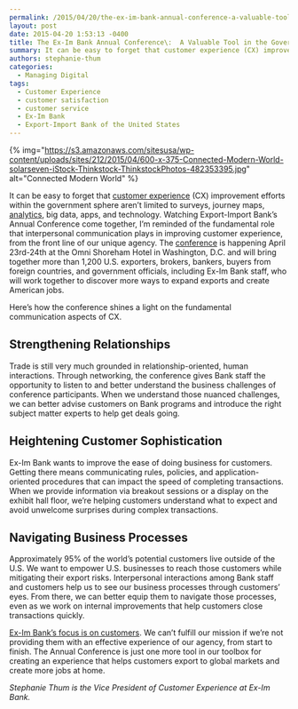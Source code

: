 ```yaml
---
permalink: /2015/04/20/the-ex-im-bank-annual-conference-a-valuable-tool-in-the-government-cx-toolbox/
layout: post
date: 2015-04-20 1:53:13 -0400
title: The Ex-Im Bank Annual Conference\:  A Valuable Tool in the Government CX Toolbox
summary: It can be easy to forget that customer experience (CX) improvement efforts within the government sphere aren&rsquo;t limited to surveys, journey maps, analytics, big data, apps, and technology. Watching Export-Import Bank&rsquo;s Annual Conference come together, I&rsquo;m reminded of the fundamental role that interpersonal communication plays in improving customer experience, from the front line of our
authors: stephanie-thum
categories:
  - Managing Digital
tags:
  - Customer Experience
  - customer satisfaction
  - customer service
  - Ex-Im Bank
  - Export-Import Bank of the United States
---
```


{% img="https://s3.amazonaws.com/sitesusa/wp-content/uploads/sites/212/2015/04/600-x-375-Connected-Modern-World-solarseven-iStock-Thinkstock-ThinkstockPhotos-482353395.jpg" alt="Connected Modern World" %} 

It can be easy to forget that [customer experience](https://www.WHATEVER/tag/customer-experience-2/) (CX) improvement efforts within the government sphere aren’t limited to surveys, journey maps, [analytics](https://www.WHATEVER/2014/06/16/government-cx-where-do-you-find-the-right-foundational-metrics/), big data, apps, and technology. Watching Export-Import Bank’s Annual Conference come together, I’m reminded of the fundamental role that interpersonal communication plays in improving customer experience, from the front line of our unique agency. The [conference](http://www.exim.gov/newsandevents/events/annualconference/2015/) is happening April 23rd-24th at the Omni Shoreham Hotel in Washington, D.C. and will bring together more than 1,200 U.S. exporters, brokers, bankers, buyers from foreign countries, and government officials, including Ex-Im Bank staff, who will work together to discover more ways to expand exports and create American jobs.

Here’s how the conference shines a light on the fundamental communication aspects of CX.

## Strengthening Relationships

Trade is still very much grounded in relationship-oriented, human interactions. Through networking, the conference gives Bank staff the opportunity to listen to and better understand the business challenges of conference participants. When we understand those nuanced challenges, we can better advise customers on Bank programs and introduce the right subject matter experts to help get deals going.

## Heightening Customer Sophistication

Ex-Im Bank wants to improve the ease of doing business for customers. Getting there means communicating rules, policies, and application-oriented procedures that can impact the speed of completing transactions. When we provide information via breakout sessions or a display on the exhibit hall floor, we’re helping customers understand what to expect and avoid unwelcome surprises during complex transactions.

## Navigating Business Processes

Approximately 95% of the world&#8217;s potential customers live outside of the U.S. We want to empower U.S. businesses to reach those customers while mitigating their export risks. Interpersonal interactions among Bank staff and customers help us to see our business processes through customers&#8217; eyes. From there, we can better equip them to navigate those processes, even as we work on internal improvements that help customers close transactions quickly.

[Ex-Im Bank&#8217;s focus is on customers](https://www.WHATEVER/2014/02/21/customer-experience-video-blog-stephanie-thum-export-import-bank/). We can&#8217;t fulfill our mission if we&#8217;re not providing them with an effective experience of our agency, from start to finish. The Annual Conference is just one more tool in our toolbox for creating an experience that helps customers export to global markets and create more jobs at home.

_Stephanie Thum is the Vice President of Customer Experience at Ex-Im Bank._